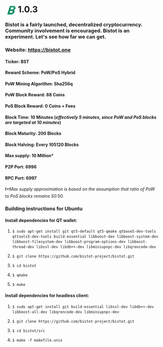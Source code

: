 # <img align="left" width="42" height="42" src="/src/qt/res/icons/bistot-48.png">1.0.3



### Bistot is a fairly launched, decentralized cryptocurrency. Community involvement is encouraged. Bistot is an experiment. Let's see how far we can get.

###  Website: https://bistot.one


#### Ticker: BST
#### Reward Scheme: PoW/PoS Hybrid
#### PoW Mining Algorithm: Sha256q
#### PoW Block Reward: 88 Coins
#### PoS Block Reward: 0 Coins + Fees
#### Block Time: 10 Minutes (*effectively 5 minutes, since PoW and PoS blocks are targeted at 10 minutes*)
#### Block Maturity: 200 Blocks
#### Block Halving: Every 105120 Blocks
#### Max supply: 10 Million*
#### P2P Port: 6996
#### RPC Port: 6997
:heavy_exclamation_mark:_*Max supply approximation is based on the assumption that ratio of PoW to PoS blocks remains 50:50._
### Building instructions for Ubuntu

#### Install dependencies for QT wallet:

1. `$ sudo apt-get install git qt5-default qt5-qmake qtbase5-dev-tools qttools5-dev-tools build-essential libboost-dev libboost-system-dev libboost-filesystem-dev libboost-program-options-dev libboost-thread-dev libssl-dev libdb++-dev libminiupnpc-dev libqrencode-dev`
    
2. `$ git clone https://github.com/bistot-project/bistot.git`

3. `$ cd bistot`

4. `$ qmake`

5. `$ make`

#### Install dependencies for headless client:

1. `$ sudo apt-get install git build-essential libssl-dev libdb++-dev libboost-all-dev libqrencode-dev libminiupnpc-dev`

2. `$ git clone https://github.com/bistot-project/bistot.git`

3. `$ cd bistot/src`

4. `$ make -f makefile.unix`
